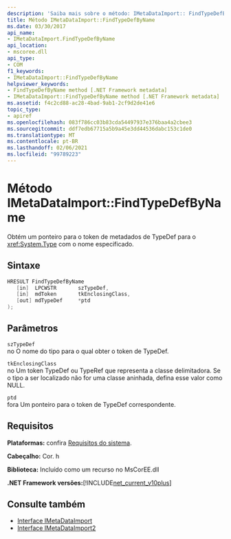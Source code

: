 ```yaml
---
description: 'Saiba mais sobre o método: IMetaDataImport:: FindTypeDefByName'
title: Método IMetaDataImport::FindTypeDefByName
ms.date: 03/30/2017
api_name:
- IMetaDataImport.FindTypeDefByName
api_location:
- mscoree.dll
api_type:
- COM
f1_keywords:
- IMetaDataImport::FindTypeDefByName
helpviewer_keywords:
- FindTypeDefByName method [.NET Framework metadata]
- IMetaDataImport::FindTypeDefByName method [.NET Framework metadata]
ms.assetid: f4c2cd88-ac28-4bad-9ab1-2cf9d2de41e6
topic_type:
- apiref
ms.openlocfilehash: 083f786cc03b83cda54497937e376baa4a2cbee3
ms.sourcegitcommit: ddf7edb67715a5b9a45e3dd44536dabc153c1de0
ms.translationtype: MT
ms.contentlocale: pt-BR
ms.lasthandoff: 02/06/2021
ms.locfileid: "99789223"
---
```

# <a name="imetadataimportfindtypedefbyname-method"></a>Método IMetaDataImport::FindTypeDefByName

Obtém um ponteiro para o token de metadados de TypeDef para o <xref:System.Type> com o nome especificado.  
  
## <a name="syntax"></a>Sintaxe  
  
```cpp  
HRESULT FindTypeDefByName  
   [in]  LPCWSTR       szTypeDef,  
   [in]  mdToken       tkEnclosingClass,  
   [out] mdTypeDef     *ptd  
);  
```  
  
## <a name="parameters"></a>Parâmetros  

 `szTypeDef`  
 no O nome do tipo para o qual obter o token de TypeDef.  
  
 `tkEnclosingClass`  
 no Um token TypeDef ou TypeRef que representa a classe delimitadora. Se o tipo a ser localizado não for uma classe aninhada, defina esse valor como NULL.  
  
 `ptd`  
 fora Um ponteiro para o token de TypeDef correspondente.  
  
## <a name="requirements"></a>Requisitos  

 **Plataformas:** confira [Requisitos do sistema](../../get-started/system-requirements.md).  
  
 **Cabeçalho:** Cor. h  
  
 **Biblioteca:** Incluído como um recurso no MsCorEE.dll  
  
 **.NET Framework versões:**[!INCLUDE[net_current_v10plus](../../../../includes/net-current-v10plus-md.md)]  
  
## <a name="see-also"></a>Consulte também

- [Interface IMetaDataImport](imetadataimport-interface.md)
- [Interface IMetaDataImport2](imetadataimport2-interface.md)
